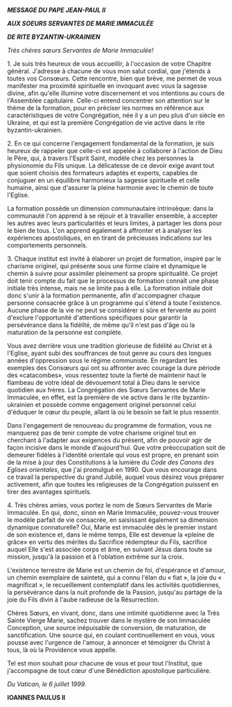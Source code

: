 ***MESSAGE DU PAPE JEAN-PAUL II***

***AUX SOEURS SERVANTES DE MARIE IMMACULÉE***

***DE RITE BYZANTIN-UKRAINIEN***

*Très chères sœurs Servantes de Marie Immaculée!*

1\. Je suis très heureux de vous accueillir, à l'occasion de votre Chapitre général. J'adresse à chacune de vous mon salut cordial, que j'étends à toutes vos Consœurs. Cette rencontre, bien que brève, me permet de vous manifester ma proximité spirituelle en invoquant avec vous la sagesse divine, afin qu'elle illumine votre discernement et vos intentions au cours de l'Assemblée capitulaire. Celle-ci entend concentrer son attention sur le thème de la formation, pour en préciser les normes en référence aux caractéristiques de votre Congrégation, née il y a un peu plus d'un siècle en Ukraine, et qui est la première Congrégation de vie active dans le rite byzantin-ukrainien.

2\. En ce qui concerne l'engagement fondamental de la formation, je suis heureux de rappeler que celle-ci est appelée à collaborer à l'action de Dieu le Père, qui, à travers l'Esprit Saint, modèle chez les personnes la physionomie du Fils unique. La délicatesse de ce devoir exige avant tout que soient choisis des formateurs adaptés et experts, capables de conjuguer en un équilibre harmonieux la sagesse spirituelle et celle humaine, ainsi que d'assurer la pleine harmonie avec le chemin de toute l'Eglise.

La formation possède un dimension communautaire intrinsèque: dans la communauté l'on apprend à se réjouir et à travailler ensemble, à accepter les autres avec leurs particularités et leurs limites, à partager les dons pour le bien de tous. L'on apprend également à affronter et à analyser les expériences apostoliques, en en tirant de précieuses indications sur les comportements personnels.

3\. Chaque institut est invité à élaborer un projet de formation, inspiré par le charisme originel, qui présente sous une forme claire et dynamique le chemin à suivre pour assimiler pleinement sa propre spiritualité. Ce projet doit tenir compte du fait que le processus de formation connaît une phase initiale très intense, mais ne se limite pas à elle. La formation initiale doit donc s'unir à la formation permanente, afin d'accompagner chaque personne consacrée grâce à un programme qui s'étend à toute l'existence. Aucune phase de la vie ne peut se considérer si sûre et fervente au point d'exclure l'opportunité d'attentions spécifiques pour garantir la persévérance dans la fidélité, de même qu'il n'est pas d'âge où la maturation de la personne est complète.

Vous avez derrière vous une tradition glorieuse de fidélité au Christ et à l'Eglise, ayant subi des souffrances de tout genre au cours des longues années d'oppression sous le régime communiste. En regardant les exemples des Consœurs qui ont su affronter avec courage la dure période des «catacombes», vous ressentez toute la fierté de maintenir haut le flambeau de votre idéal de dévouement total à Dieu dans le service quotidien aux frères. La Congrégation des Sœurs Servantes de Marie Immaculée, en effet, est la première de vie active dans le rite byzantin-ukrainien et possède comme engagement originel personnel celui d'éduquer le cœur du peuple, allant là où le besoin se fait le plus ressentir.

Dans l'engagement de renouveau du programme de formation, vous ne manquerez pas de tenir compte de votre charisme originel tout en cherchant à l'adapter aux exigences du présent, afin de pouvoir agir de façon incisive dans le monde d'aujourd'hui. Que votre préoccupation soit de demeurer fidèles à l'identité orientale qui vous est propre, en prenant soin de la mise à jour des Constitutions à la lumière du *Code des Canons des Eglises orientales*, que j'ai promulgué en 1990. Que vous encourage dans ce travail la perspective du grand Jubilé, auquel vous désirez vous préparer activement, afin que toutes les religieuses de la Congrégation puissent en tirer des avantages spirituels.

4\. Très chères amies, vous portez le nom de Sœurs Servantes de Marie Immaculée. En qui, donc, sinon en Marie Immaculée, pouvez-vous trouver le modèle parfait de vie consacrée, en saisissant également sa dimension dynamique connaturelle? Oui, Marie est immaculée dès le premier instant de son existence et, dans le même temps, Elle est devenue la «pleine de grâce» en vertu des mérites du Sacrifice rédempteur du Fils, sacrifice auquel Elle s'est associée corps et âme, en suivant Jésus dans toute sa mission, jusqu'à la passion et à l'oblation extrême sur la croix.

L'existence terrestre de Marie est un chemin de foi, d'espérance et d'amour, un chemin exemplaire de sainteté, qui a connu l'élan du « fiat », la joie du « magnificat », le recueillement contemplatif dans les activités quotidiennes, la persévérance dans la nuit profonde de la Passion, jusqu'au partage de la joie du Fils divin à l'aube radieuse de la Résurrection.

Chères Sœurs, en vivant, donc, dans une intimité quotidienne avec la Très Sainte Vierge Marie, sachez trouver dans le mystère de son Immaculée Conception, une source inépuisable de conversion, de maturation, de sanctification. Une source qui, en coulant continuellement en vous, vous pousse avec l'urgence de l'amour, à annoncer et témoigner du Christ à tous, là où la Providence vous appelle.

Tel est mon souhait pour chacune de vous et pour tout l'Institut, que j'accompagne de tout cœur d'une Bénédiction apostolique particulière.

*Du Vatican, le 6 juillet 1999.*

**IOANNES PAULUS II**